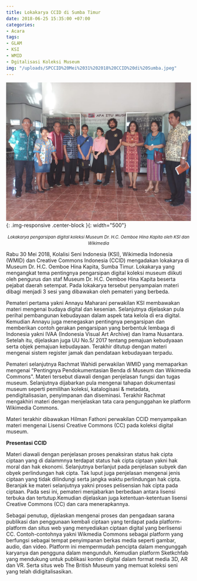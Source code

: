```yaml
---
title: Lokakarya CCID di Sumba Timur
date: 2018-06-25 15:35:00 +07:00
categories:
- Acara
tags:
- GLAM
- KSI
- WMID
- Dgitalisasi Koleksi Museum
img: "/uploads/SPCCID%20Mei%2031%202018%20CCID%20di%20Sumba.jpeg"
---
```


![SPCCID Mei 31 2018 CCID di Sumba.jpeg](/uploads/SPCCID%20Mei%2031%202018%20CCID%20di%20Sumba.jpeg){: .img-responsive .center-block }{: width="500"}<center><small><i> Lokakarya pengarsipan digital koleksi Museum Dr. H.C. Oemboe Hina Kapita oleh  KSI dan Wikimedia</i></small></center>

Rabu 30 Mei 2018, Kolalisi Seni Indonesia (KSI), Wikimedia Indonesia (WMID) dan Creative Commons Indonesia (CCID) mengadakan lokakarya di Museum Dr. H.C. Oemboe Hina Kapita, Sumba Timur. Lokakarya yang mengangkat tema pentingnya pengarsipan digital koleksi museum diikuti oleh pengurus dan staf Museum Dr. H.C. Oemboe Hina Kapita beserta pejabat daerah setempat. Pada lokakarya tersebut penyampaian materi dibagi menjadi 3 sesi yang dibawakan oleh pemateri yang berbeda.

Pemateri pertama yakni Annayu Maharani perwakilan KSI membawakan materi mengenai budaya digital dan kesenian. Selanjutnya dijelaskan pula perihal pembangunan kebudayaan dalam aspek tata kelola di era digital. Kemudian Annayu juga menegaskan pentingnya pengarsipan dan memberikan contoh gerakan pengarsipan yang berbentuk lembaga di Indonesia yakni IVAA (Indonesia Visual Art Archive) dan Irama Nusantara. Setelah itu, dijelaskan juga UU No.5/ 2017 tentang pemajuan kebudyaaan serta objek pemajuan kebudayaan. Terakhir ditutup dengan materi mengenai sistem register jamak dan pendataan kebudayaan terpadu.

Pemateri selanjutnya Rachmat Wahidi perwakilan WMID yang memaparkan mengenai "Pentingnya Pendokumentasian Benda di Museum dan Wikimedia Commons". Materi tersebut diawali dengan penjelasan fungsi dan tugas museum. Selanjutnya dijabarkan pula mengenai tahapan dokumentasi museum seperti pemilihan koleksi, katalogisasi & metadata, pendigitalisasian, penyimpanan dan diseminasi. Terakhir Rachmat mengakhiri materi dengan menjelaskan tata cara  pengunggahan ke platform Wikimedia Commons.

Materi terakhir dibawakan Hilman Fathoni perwakilan CCID menyampaikan materi  mengenai Lisensi Creative Commons (CC) pada koleksi digital museum.

**Presentasi CCID**

Materi diawali dengan penjelasan proses penaksiran status hak cipta ciptaan yang di dalammnya terdapat status hak cipta ciptaan yakni hak moral dan hak ekonomi. Selanjutnya berlanjut pada penjelasan subyek dan obyek perlindungan hak cipta. Tak luput juga penjelasan mengenai jenis ciptaan yang tidak dilindungi serta jangka waktu perlindungan hak cipta. Beranjak ke materi selanjutnya yakni proses pelisensian hak cipta pada ciptaan. Pada sesi ini, pemateri menjabarkan berbedaan antara lisensi terbuka dan tertutup.Kemudian dijelaskan juga ketentuan-ketentuan lisensi Creative Commons (CC) dan cara menerapkannya.

Sebagai penutup, dijelaskan mengenai proses dan pengadaan sarana publikasi dan penggunaan kembali ciptaan yang terdapat pada platform-platform dan situs web yang menyediakan ciptaan digital yang berlisensi CC. Contoh-contohnya yakni Wikmedia Commons sebagai platform yang berfungsi sebagai tempat penyimpanan berkas media seperti gambar, audio, dan video. Platform ini mempermudah pencipta dalam mengunggah karyanya dan pengguna dalam mengunduh. Kemudian platform Sketkchfab yang mendukung untuk publikasi konten digital dalam format media 3D, AR dan VR. Serta situs web The British Museum yang memuat koleksi seni yang telah didigitalisasikan.